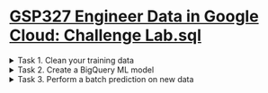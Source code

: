 # [GSP327 Engineer Data in Google Cloud: Challenge Lab.sql](https://www.cloudskillsboost.google/focuses/12379?parent=catalog)
<details><summary>Task 1. Clean your training data</summary>
</br>

CREATE OR REPLACE TABLE
  taxirides.<Table_Name_as_mention_in_lab> AS
SELECT
  (tolls_amount + fare_amount) AS <Fare Amount_as_mention_in_lab>,
  pickup_datetime,
  pickup_longitude AS pickuplon,
  pickup_latitude AS pickuplat,
  dropoff_longitude AS dropofflon,
  dropoff_latitude AS dropofflat,
  passenger_count AS passengers,
FROM
  taxirides.historical_taxi_rides_raw
WHERE
  RAND() < 0.001
  AND trip_distance > 3 [Change_as_mention_in_lab]
  AND fare_amount >= 2.0 [Change_as_mention_in_lab]
  AND pickup_longitude > -78
  AND pickup_longitude < -70
  AND dropoff_longitude > -78
  AND dropoff_longitude < -70
  AND pickup_latitude > 37
  AND pickup_latitude < 45
  AND dropoff_latitude > 37
  AND dropoff_latitude < 45
  AND passenger_count > 3 [Change_as_mention_in_lab]
</details>

<details><summary>Task 2. Create a BigQuery ML model</summary>
</br>

CREATE OR REPLACE MODEL
  taxirides.<MODEL Name_as_mention_in_lab> TRANSFORM( * EXCEPT(pickup_datetime),
    ST_DISTANCE(ST_GEOGPOINT(pickuplon, pickuplat), ST_GEOGPOINT(dropofflon, dropofflat)) AS euclidean,
    CAST(EXTRACT(DAYOFWEEK
      FROM
        pickup_datetime) AS STRING) AS dayofweek,
    CAST(EXTRACT(HOUR
      FROM
        pickup_datetime) AS STRING) AS hourofday ) OPTIONS(input_label_cols=[<Fare Amount_as_mention_in_lab>'], model_type='linear_reg')
AS
  SELECT
    *
  FROM
    taxirides.<Table_Name_as_mention_in_lab>

</details>

<details><summary>Task 3. Perform a batch prediction on new data</summary>
</br>

CREATE OR REPLACE TABLE
  taxirides.2015_fare_amount_predictions AS
SELECT
  *
FROM
  ML.PREDICT(MODEL taxirides.<MODEL Name_as_mention_in_lab>,
    (
    SELECT
      *
    FROM
      taxirides.report_prediction_data) )

</details>

